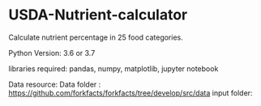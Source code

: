# USDA-Nutrient-calculator
Calculate nutrient percentage in 25 food categories.


Python Version: 3.6 or 3.7

libraries required: pandas, numpy, matplotlib, jupyter notebook

Data resource:
Data folder : https://github.com/forkfacts/forkfacts/tree/develop/src/data
input folder: 
